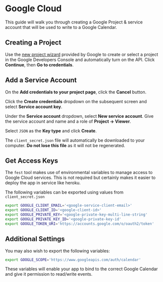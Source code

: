 # Google Cloud

This guide will walk you through creating a Google Project & service account that will be used to write to a Google Calendar.

## Creating a Project

Use the [new project wizard](https://console.developers.google.com/start/api?id=calendar) provided by Google to create or select a project in the Google Developers Console and automatically turn on the API. Click **Continue**, then **Go to credentials**.

## Add a Service Account

On the **Add credentials to your project page**, click the **Cancel** button.

Click the **Create credentials** dropdown on the subsequent screen and select **Service account key**.

Under the **Service account** dropdown, select **New service account**. Give the service account and name and a role of **Project -> Viewer**.

Select `JSON` as the **Key type** and click **Create**.

The `client_secret.json` file will automatically be downloaded to your computer. **Do not lose this file** as it will not be regenerated.

## Get Access Keys

The `fest` tool makes use of environmental variables to manage access to Google Cloud services. This is not required but certainly makes it easier to deploy the app in service like heroku.

The following variables can be exported using values from `client_secret.json`

```bash
export GOOGLE_CLIENT_EMAIL='<google-service-client-email>'
export GOOGLE_CLIENT_ID='<google-client-id>'
export GOOGLE_PRIVATE_KEY='<google-private-key-multi-line-string'
export GOOGLE_PRIVATE_KEY_ID='<google-private-key-id'
export GOOGLE_TOKEN_URI='https://accounts.google.com/o/oauth2/token'
```

## Additional Settings

You may also wish to export the following variables:

```bash
export GOOGLE_SCOPE='https://www.googleapis.com/auth/calendar'
```

These variables will enable your app to bind to the correct Google Calendar and give it permission to read/write events.
